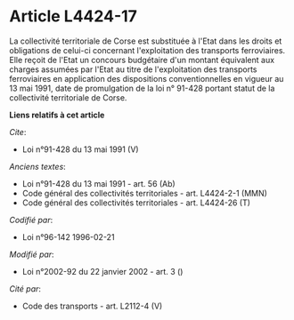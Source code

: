 # Article L4424-17

La collectivité territoriale de Corse est substituée à l'Etat dans les droits et obligations de celui-ci concernant
l'exploitation des transports ferroviaires. Elle reçoit de l'Etat un concours budgétaire d'un montant équivalent aux charges
assumées par l'Etat au titre de l'exploitation des transports ferroviaires en application des dispositions conventionnelles
en vigueur au 13 mai 1991, date de promulgation de la loi n° 91-428 portant statut de la collectivité territoriale de Corse.

**Liens relatifs à cet article**

_Cite_:

  - Loi n°91-428 du 13 mai 1991 (V)

_Anciens textes_:

  - Loi n°91-428 du 13 mai 1991 - art. 56 (Ab)
  - Code général des collectivités territoriales - art. L4424-2-1 (MMN)
  - Code général des collectivités territoriales - art. L4424-26 (T)

_Codifié par_:

  - Loi n°96-142 1996-02-21

_Modifié par_:

  - Loi n°2002-92 du 22 janvier 2002 - art. 3 ()

_Cité par_:

  - Code des transports - art. L2112-4 (V)
